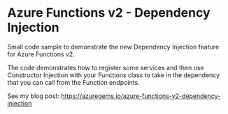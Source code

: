 # Azure Functions v2 - Dependency Injection

Small code sample to demonstrate the new Dependency Injection feature for Azure Functions v2.

The code demonstrates how to register some services and then use Constructor Injection with your Functions class to take in the dependency that you can call from the Function endpoints. 

See my blog post: https://azuregems.io/azure-functions-v2-dependency-injection
